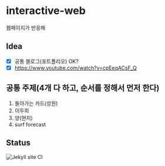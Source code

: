 # interactive-web
웹페이지가 반응해

## Idea
- [x] 공통 블로그(포트폴리오) OK?
- [x] https://www.youtube.com/watch?v=cpEeqACsF_Q

## 공통 주제(4개 다 하고, 순서를 정해서 먼저 한다)
1. 돌아가는 카드(성원)
2. 이두희
3. 양(현지)
4. surf forecast

## Status
![Jekyll site CI](https://github.com/gon-park/interactive-web/workflows/Jekyll%20site%20CI/badge.svg)

